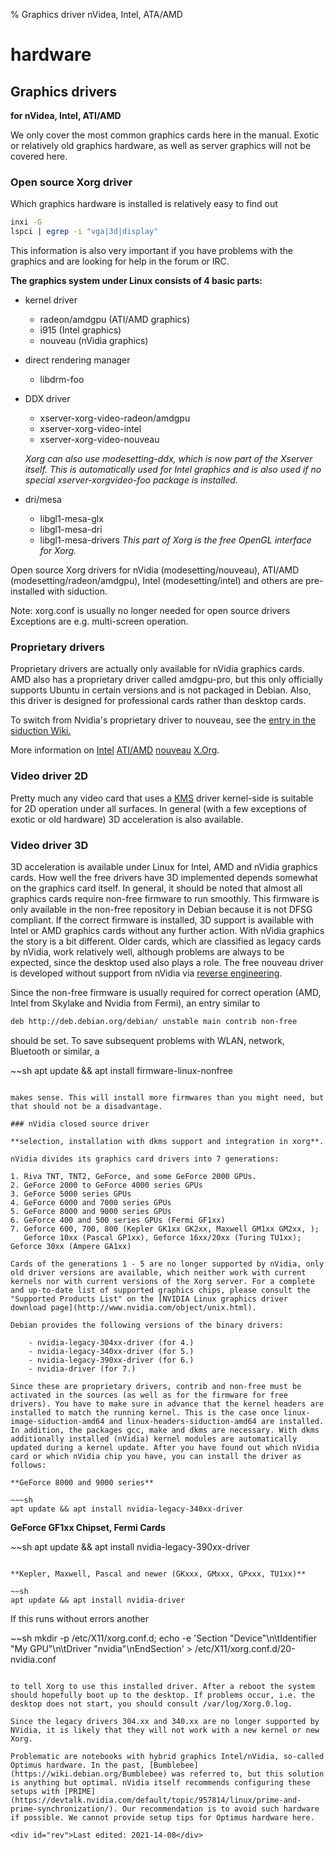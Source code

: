 % Graphics driver nVidea, Intel, ATA/AMD

# hardware

## Graphics drivers

**for nVidea, Intel, ATI/AMD**

We only cover the most common graphics cards here in the manual. Exotic or relatively old graphics hardware, as well as server graphics will not be covered here.  

### Open source Xorg driver

Which graphics hardware is installed is relatively easy to find out

~~~sh
inxi -G
lspci | egrep -i "vga|3d|display"
~~~

This information is also very important if you have problems with the graphics and are looking for help in the forum or IRC.

**The graphics system under Linux consists of 4 basic parts:**

+ kernel driver 
    - radeon/amdgpu (ATI/AMD graphics)
    - i915 (Intel graphics)
    - nouveau (nVidia graphics)

+ direct rendering manager  
    - libdrm-foo 

+ DDX driver 
    - xserver-xorg-video-radeon/amdgpu
    - xserver-xorg-video-intel
    - xserver-xorg-video-nouveau
    
  _Xorg can also use modesetting-ddx, which is now part of the Xserver itself. This is automatically used for Intel graphics and is also used if no special xserver-xorgvideo-foo package is installed._

+ dri/mesa 
    - libgl1-mesa-glx
    - libgl1-mesa-dri
    - libgl1-mesa-drivers
  _This part of Xorg is the free OpenGL interface for Xorg._

Open source Xorg drivers for nVidia (modesetting/nouveau), ATI/AMD (modesetting/radeon/amdgpu), Intel (modesetting/intel) and others are pre-installed with siduction.

Note: xorg.conf is usually no longer needed for open source drivers Exceptions are e.g. multi-screen operation.

### Proprietary drivers

Proprietary drivers are actually only available for nVidia graphics cards. AMD also has a proprietary driver called amdgpu-pro, but this only officially supports Ubuntu in certain versions and is not packaged in Debian. Also, this driver is designed for professional cards rather than desktop cards.

To switch from Nvidia's proprietary driver to nouveau, see the [entry in the siduction Wiki.](http://wiki.siduction.de/index.php?title=Wie_entferne_ich_propriet%C3%A4re_nVidia-Treiber%3F)

More information on [Intel](http://www.x.org/wiki/IntelGraphicsDriver) [ATI/AMD](http://www.x.org/wiki/radeon) [nouveau](http://nouveau.freedesktop.org/wiki/FeatureMatrix) [X.Org](http://xorg.freedesktop.org/).

### Video driver 2D

Pretty much any video card that uses a [KMS](https://wiki.debian.org/KernelModesetting) driver kernel-side is suitable for 2D operation under all surfaces. In general (with a few exceptions of exotic or old hardware) 3D acceleration is also available.

### Video driver 3D

3D acceleration is available under Linux for Intel, AMD and nVidia graphics cards. How well the free drivers have 3D implemented depends somewhat on the graphics card itself. In general, it should be noted that almost all graphics cards require non-free firmware to run smoothly. This firmware is only available in the non-free repository in Debian because it is not DFSG compliant. If the correct firmware is installed, 3D support is available with Intel or AMD graphics cards without any further action. With nVidia graphics the story is a bit different. Older cards, which are classified as legacy cards by nVidia, work relatively well, although problems are always to be expected, since the desktop used also plays a role. The free nouveau driver is developed without support from nVidia via [reverse engineering](https://de.wikipedia.org/wiki/Reverse_Engineering).

Since the non-free firmware is usually required for correct operation (AMD, Intel from Skylake and Nvidia from Fermi), an entry similar to

~~~sh
deb http://deb.debian.org/debian/ unstable main contrib non-free 
~~~

should be set. To save subsequent problems with WLAN, network, Bluetooth or similar, a 

~~sh
apt update && apt install firmware-linux-nonfree
~~~

makes sense. This will install more firmwares than you might need, but that should not be a disadvantage.

### nVidia closed source driver

**selection, installation with dkms support and integration in xorg**.

nVidia divides its graphics card drivers into 7 generations:

1. Riva TNT, TNT2, GeForce, and some GeForce 2000 GPUs.
2. GeForce 2000 to GeForce 4000 series GPUs
3. GeForce 5000 series GPUs
4. GeForce 6000 and 7000 series GPUs
5. GeForce 8000 and 9000 series GPUs
6. GeForce 400 and 500 series GPUs (Fermi GF1xx)
7. Geforce 600, 700, 800 (Kepler GK1xx GK2xx, Maxwell GM1xx GM2xx, );  
   Geforce 10xx (Pascal GP1xx), Geforce 16xx/20xx (Turing TU1xx); Geforce 30xx (Ampere GA1xx)

Cards of the generations 1 - 5 are no longer supported by nVidia, only old driver versions are available, which neither work with current kernels nor with current versions of the Xorg server. For a complete and up-to-date list of supported graphics chips, please consult the "Supported Products List" on the [NVIDIA Linux graphics driver download page](http://www.nvidia.com/object/unix.html).  

Debian provides the following versions of the binary drivers:

    - nvidia-legacy-304xx-driver (for 4.)
    - nvidia-legacy-340xx-driver (for 5.)
    - nvidia-legacy-390xx-driver (for 6.)
    - nvidia-driver (for 7.)

Since these are proprietary drivers, contrib and non-free must be activated in the sources (as well as for the firmware for free drivers). You have to make sure in advance that the kernel headers are installed to match the running kernel. This is the case once linux-image-siduction-amd64 and linux-headers-siduction-amd64 are installed. In addition, the packages gcc, make and dkms are necessary. With dkms additionally installed (nVidia) kernel modules are automatically updated during a kernel update. After you have found out which nVidia card or which nVidia chip you have, you can install the driver as follows:  

**GeForce 8000 and 9000 series**

~~~sh
apt update && apt install nvidia-legacy-340xx-driver  
~~~

**GeForce GF1xx Chipset, Fermi Cards**

~~sh
apt update && apt install nvidia-legacy-390xx-driver
~~~

**Kepler, Maxwell, Pascal and newer (GKxxx, GMxxx, GPxxx, TU1xx)**

~~sh
apt update && apt install nvidia-driver
~~~

If this runs without errors another

~~sh
mkdir -p /etc/X11/xorg.conf.d; echo -e 'Section "Device"\n\tIdentifier "My GPU"\n\tDriver "nvidia"\nEndSection' > /etc/X11/xorg.conf.d/20-nvidia.conf
~~~

to tell Xorg to use this installed driver. After a reboot the system should hopefully boot up to the desktop. If problems occur, i.e. the desktop does not start, you should consult /var/log/Xorg.0.log.

Since the legacy drivers 304.xx and 340.xx are no longer supported by NVidia, it is likely that they will not work with a new kernel or new Xorg.

Problematic are notebooks with hybrid graphics Intel/nVidia, so-called Optimus hardware. In the past, [Bumblebee](https://wiki.debian.org/Bumblebee) was referred to, but this solution is anything but optimal. nVidia itself recommends configuring these setups with [PRIME](https://devtalk.nvidia.com/default/topic/957814/linux/prime-and-prime-synchronization/). Our recommendation is to avoid such hardware if possible. We cannot provide setup tips for Optimus hardware here.

<div id="rev">Last edited: 2021-14-08</div>
